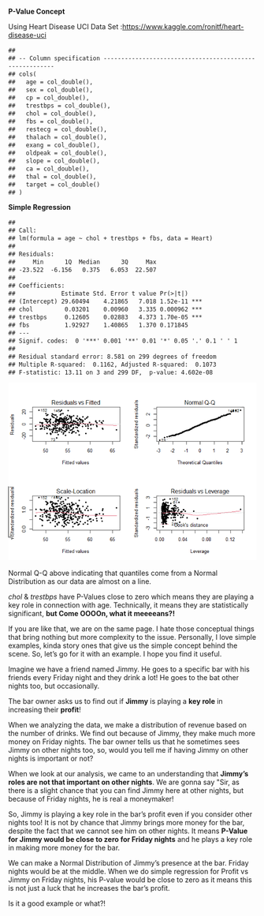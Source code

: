 
**P-Value Concept**

Using Heart Disease UCI Data Set
:<https://www.kaggle.com/ronitf/heart-disease-uci>

    ## 
    ## -- Column specification --------------------------------------------------------
    ## cols(
    ##   age = col_double(),
    ##   sex = col_double(),
    ##   cp = col_double(),
    ##   trestbps = col_double(),
    ##   chol = col_double(),
    ##   fbs = col_double(),
    ##   restecg = col_double(),
    ##   thalach = col_double(),
    ##   exang = col_double(),
    ##   oldpeak = col_double(),
    ##   slope = col_double(),
    ##   ca = col_double(),
    ##   thal = col_double(),
    ##   target = col_double()
    ## )

**Simple Regression**

    ## 
    ## Call:
    ## lm(formula = age ~ chol + trestbps + fbs, data = Heart)
    ## 
    ## Residuals:
    ##     Min      1Q  Median      3Q     Max 
    ## -23.522  -6.156   0.375   6.053  22.507 
    ## 
    ## Coefficients:
    ##             Estimate Std. Error t value Pr(>|t|)    
    ## (Intercept) 29.60494    4.21865   7.018 1.52e-11 ***
    ## chol         0.03201    0.00960   3.335 0.000962 ***
    ## trestbps     0.12605    0.02883   4.373 1.70e-05 ***
    ## fbs          1.92927    1.40865   1.370 0.171845    
    ## ---
    ## Signif. codes:  0 '***' 0.001 '**' 0.01 '*' 0.05 '.' 0.1 ' ' 1
    ## 
    ## Residual standard error: 8.581 on 299 degrees of freedom
    ## Multiple R-squared:  0.1162, Adjusted R-squared:  0.1073 
    ## F-statistic: 13.11 on 3 and 299 DF,  p-value: 4.602e-08

![](PValues_files/figure-gfm/unnamed-chunk-2-1.png)<!-- -->

Normal Q-Q above indicating that quantiles come from a Normal
Distribution as our data are almost on a line.

*chol* & *trestbps* have P-Values close to zero which means they are
playing a key role in connection with age. Technically, it means they
are statistically significant, **but Come OOOOn, what it meeeeans?!**

If you are like that, we are on the same page. I hate those conceptual
things that bring nothing but more complexity to the issue. Personally,
I love simple examples, kinda story ones that give us the simple concept
behind the scene. So, let’s go for it with an example. I hope you find
it useful.

Imagine we have a friend named Jimmy. He goes to a specific bar with his
friends every Friday night and they drink a lot! He goes to the bat
other nights too, but occasionally.

The bar owner asks us to find out if **Jimmy** is playing a **key role**
in increasing their **profit**!

When we analyzing the data, we make a distribution of revenue based on
the number of drinks. We find out because of Jimmy, they make much more
money on Friday nights. The bar owner tells us that he sometimes sees
Jimmy on other nights too, so, would you tell me if having Jimmy on
other nights is important or not?

When we look at our analysis, we came to an understanding that **Jimmy’s
roles are not that important on other nights**. We are gonna say "Sir,
as there is a slight chance that you can find Jimmy here at other
nights, but because of Friday nights, he is real a moneymaker!

So, Jimmy is playing a key role in the bar’s profit even if you consider
other nights too! It is not by chance that Jimmy brings more money for
the bar, despite the fact that we cannot see him on other nights. It
means **P-Value for Jimmy would be close to zero for Friday nights** and
he plays a key role in making more money for the bar.

We can make a Normal Distribution of Jimmy’s presence at the bar. Friday
nights would be at the middle. When we do simple regression for Profit
vs Jimmy on Friday nights, his P-value would be close to zero as it
means this is not just a luck that he increases the bar’s profit.

Is it a good example or what?!
